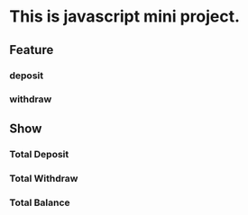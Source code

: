 # This is javascript mini project. 
## Feature
### deposit
### withdraw
## Show
### Total Deposit
### Total Withdraw
### Total Balance
